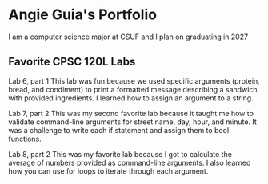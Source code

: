 # Angie Guia's Portfolio

I am a computer science major at CSUF and I plan on graduating in 2027

## Favorite CPSC 120L Labs

Lab 6, part 1
This lab was fun because we used specific arguments (protein, bread, and condiment) to print a formatted message describing a sandwich with provided ingredients. I learned how to assign an argument to a string.

Lab 7, part 2
This was my second favorite lab because it taught me how to validate command-line arguments for street name, day, hour, and minute. It was a challenge to write each if statement and assign them to bool functions.

Lab 8, part 2
This was my favorite lab because I got to calculate the average of numbers provided as command-line arguments. I also learned how you can use for loops to iterate through each argument.